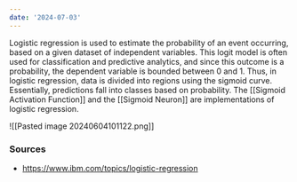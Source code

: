 ```yaml
---
date: '2024-07-03'
---
```


Logistic regression is used to estimate the probability of an event occurring, based on a given dataset of independent variables. This <span class="highlight">logit model</span> is often used for classification and predictive analytics, and since this outcome is a probability, the dependent variable is bounded between 0 and 1. Thus, in logistic regression, data is divided into regions using the sigmoid curve. Essentially, predictions fall into classes based on probability. The [[Sigmoid Activation Function]] and the [[Sigmoid Neuron]] are implementations of logistic regression.

![[Pasted image 20240604101122.png]]

### Sources
- https://www.ibm.com/topics/logistic-regression